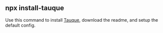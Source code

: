 ## npx install-tauque

Use this command to install [Tauque](https://github.com/CTNicholas/tauque), download the readme, and setup the default config.

